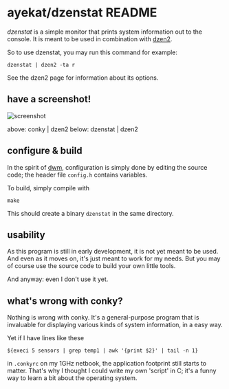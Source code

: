 ayekat/dzenstat README
======================


*dzenstat* is a simple monitor that prints system information out to the console.
It is meant to be used in combination with
<a href="http://github.com/robm/dzen/">dzen2</a>.

So to use dzenstat, you may run this command for example:

	dzenstat | dzen2 -ta r

See the dzen2 page for information about its options.


have a screenshot!
------------------

![screenshot](http://ayekat.ch/img/host/screen_dzenstat.png)

above: conky | dzen2
below: dzenstat | dzen2


configure & build
-----------------

In the spirit of <a href="http://dwm.suckless.org/">dwm</a>, configuration is
simply done by editing the source code; the header file <code>config.h</code>
contains variables.

To build, simply compile with

	make

This should create a binary <code>dzenstat</code> in the same directory.


usability
---------

As this program is still in early development, it is not yet meant to be used.
And even as it moves on, it's just meant to work for my needs. But you may of
course use the source code to build your own little tools.

And anyway: even I don't use it yet.


what's wrong with conky?
------------------------

Nothing is wrong with conky. It's a general-purpose program that is invaluable
for displaying various kinds of system information, in a easy way.

Yet if I have lines like these

	${execi 5 sensors | grep temp1 | awk '{print $2}' | tail -n 1}

in <code>.conkyrc</code> on my 1GHz netbook, the application footprint still
starts to matter. That's why I thought I could write my own 'script' in C; it's
a funny way to learn a bit about the operating system.

